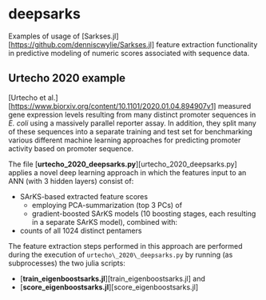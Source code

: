 # deepsarks
Examples of usage of
[Sarkses.jl][https://github.com/denniscwylie/Sarkses.jl] feature
extraction functionality in predictive modeling of numeric scores
associated with sequence data.

## Urtecho 2020 example
[Urtecho et al.][https://www.biorxiv.org/content/10.1101/2020.01.04.894907v1]
measured gene expression levels resulting from many distinct promoter
sequences in *E. coli* using a massively parallel reporter assay. In
addition, they split many of these sequences into a separate training
and test set for benchmarking various different machine learning
approaches for predicting promoter activity based on promoter sequence.

The file [**urtecho_2020_deepsarks.py**][urtecho_2020_deepsarks.py]
applies a novel deep learning approach in which the features input to
an ANN (with 3 hidden layers) consist of:
- SArKS-based extracted feature scores
  - employing PCA-summarization (top 3 PCs) of
  - gradient-boosted SArKS models (10 boosting stages, each resulting
    in a separate SArKS model),
  combined with:
- counts of all 1024 distinct pentamers

The feature extraction steps performed in this approach are performed
during the execution of `urtecho\_2020\_deepsarks.py` by running (as
subprocesses) the two julia scripts:
- [**train_eigenboostsarks.jl**][train_eigenboostsarks.jl] and
- [**score_eigenboostsarks.jl**][score_eigenboostsarks.jl]
